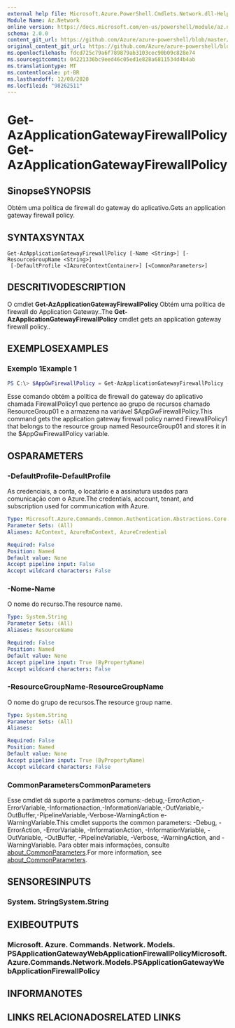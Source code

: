 ```yaml
---
external help file: Microsoft.Azure.PowerShell.Cmdlets.Network.dll-Help.xml
Module Name: Az.Network
online version: https://docs.microsoft.com/en-us/powershell/module/az.network/get-azapplicationgatewayfirewallpolicy
schema: 2.0.0
content_git_url: https://github.com/Azure/azure-powershell/blob/master/src/Network/Network/help/Get-AzApplicationGatewayFirewallPolicy.md
original_content_git_url: https://github.com/Azure/azure-powershell/blob/master/src/Network/Network/help/Get-AzApplicationGatewayFirewallPolicy.md
ms.openlocfilehash: fdcd725c79a6f789879ab3103cec90b09c828e74
ms.sourcegitcommit: 04221336bc9eed46c05ed1e828a6811534d4b4ab
ms.translationtype: MT
ms.contentlocale: pt-BR
ms.lasthandoff: 12/08/2020
ms.locfileid: "98262511"
---
```

# <span data-ttu-id="4721a-101">Get-AzApplicationGatewayFirewallPolicy</span><span class="sxs-lookup"><span data-stu-id="4721a-101">Get-AzApplicationGatewayFirewallPolicy</span></span>

## <span data-ttu-id="4721a-102">Sinopse</span><span class="sxs-lookup"><span data-stu-id="4721a-102">SYNOPSIS</span></span>
<span data-ttu-id="4721a-103">Obtém uma política de firewall do gateway do aplicativo.</span><span class="sxs-lookup"><span data-stu-id="4721a-103">Gets an application gateway firewall policy.</span></span>

## <span data-ttu-id="4721a-104">SYNTAX</span><span class="sxs-lookup"><span data-stu-id="4721a-104">SYNTAX</span></span>

```
Get-AzApplicationGatewayFirewallPolicy [-Name <String>] [-ResourceGroupName <String>]
 [-DefaultProfile <IAzureContextContainer>] [<CommonParameters>]
```

## <span data-ttu-id="4721a-105">DESCRITIVO</span><span class="sxs-lookup"><span data-stu-id="4721a-105">DESCRIPTION</span></span>
<span data-ttu-id="4721a-106">O cmdlet **Get-AzApplicationGatewayFirewallPolicy** Obtém uma política de firewall do Application Gateway..</span><span class="sxs-lookup"><span data-stu-id="4721a-106">The **Get-AzApplicationGatewayFirewallPolicy** cmdlet gets an application gateway firewall policy..</span></span>

## <span data-ttu-id="4721a-107">EXEMPLOS</span><span class="sxs-lookup"><span data-stu-id="4721a-107">EXAMPLES</span></span>

### <span data-ttu-id="4721a-108">Exemplo 1</span><span class="sxs-lookup"><span data-stu-id="4721a-108">Example 1</span></span>
```powershell
PS C:\> $AppGwFirewallPolicy = Get-AzApplicationGatewayFirewallPolicy -Name "FirewallPolicy1" -ResourceGroupName "ResourceGroup01"
```

<span data-ttu-id="4721a-109">Esse comando obtém a política de firewall do gateway do aplicativo chamada FirewallPolicy1 que pertence ao grupo de recursos chamado ResourceGroup01 e a armazena na variável $AppGwFirewallPolicy.</span><span class="sxs-lookup"><span data-stu-id="4721a-109">This command gets the application gateway firewall policy named FirewallPolicy1 that belongs to the resource group named ResourceGroup01 and stores it in the $AppGwFirewallPolicy variable.</span></span>

## <span data-ttu-id="4721a-110">OS</span><span class="sxs-lookup"><span data-stu-id="4721a-110">PARAMETERS</span></span>

### <span data-ttu-id="4721a-111">-DefaultProfile</span><span class="sxs-lookup"><span data-stu-id="4721a-111">-DefaultProfile</span></span>
<span data-ttu-id="4721a-112">As credenciais, a conta, o locatário e a assinatura usados para comunicação com o Azure.</span><span class="sxs-lookup"><span data-stu-id="4721a-112">The credentials, account, tenant, and subscription used for communication with Azure.</span></span>

```yaml
Type: Microsoft.Azure.Commands.Common.Authentication.Abstractions.Core.IAzureContextContainer
Parameter Sets: (All)
Aliases: AzContext, AzureRmContext, AzureCredential

Required: False
Position: Named
Default value: None
Accept pipeline input: False
Accept wildcard characters: False
```

### <span data-ttu-id="4721a-113">-Nome</span><span class="sxs-lookup"><span data-stu-id="4721a-113">-Name</span></span>
<span data-ttu-id="4721a-114">O nome do recurso.</span><span class="sxs-lookup"><span data-stu-id="4721a-114">The resource name.</span></span>

```yaml
Type: System.String
Parameter Sets: (All)
Aliases: ResourceName

Required: False
Position: Named
Default value: None
Accept pipeline input: True (ByPropertyName)
Accept wildcard characters: False
```

### <span data-ttu-id="4721a-115">-ResourceGroupName</span><span class="sxs-lookup"><span data-stu-id="4721a-115">-ResourceGroupName</span></span>
<span data-ttu-id="4721a-116">O nome do grupo de recursos.</span><span class="sxs-lookup"><span data-stu-id="4721a-116">The resource group name.</span></span>

```yaml
Type: System.String
Parameter Sets: (All)
Aliases:

Required: False
Position: Named
Default value: None
Accept pipeline input: True (ByPropertyName)
Accept wildcard characters: False
```

### <span data-ttu-id="4721a-117">CommonParameters</span><span class="sxs-lookup"><span data-stu-id="4721a-117">CommonParameters</span></span>
<span data-ttu-id="4721a-118">Esse cmdlet dá suporte a parâmetros comuns:-debug,-ErrorAction,-ErrorVariable,-Informationaction,-InformationVariable,-OutVariable,-OutBuffer,-PipelineVariable,-Verbose-WarningAction e-WarningVariable.</span><span class="sxs-lookup"><span data-stu-id="4721a-118">This cmdlet supports the common parameters: -Debug, -ErrorAction, -ErrorVariable, -InformationAction, -InformationVariable, -OutVariable, -OutBuffer, -PipelineVariable, -Verbose, -WarningAction, and -WarningVariable.</span></span> <span data-ttu-id="4721a-119">Para obter mais informações, consulte [about_CommonParameters](http://go.microsoft.com/fwlink/?LinkID=113216).</span><span class="sxs-lookup"><span data-stu-id="4721a-119">For more information, see [about_CommonParameters](http://go.microsoft.com/fwlink/?LinkID=113216).</span></span>

## <span data-ttu-id="4721a-120">SENSORES</span><span class="sxs-lookup"><span data-stu-id="4721a-120">INPUTS</span></span>

### <span data-ttu-id="4721a-121">System. String</span><span class="sxs-lookup"><span data-stu-id="4721a-121">System.String</span></span>

## <span data-ttu-id="4721a-122">EXIBE</span><span class="sxs-lookup"><span data-stu-id="4721a-122">OUTPUTS</span></span>

### <span data-ttu-id="4721a-123">Microsoft. Azure. Commands. Network. Models. PSApplicationGatewayWebApplicationFirewallPolicy</span><span class="sxs-lookup"><span data-stu-id="4721a-123">Microsoft.Azure.Commands.Network.Models.PSApplicationGatewayWebApplicationFirewallPolicy</span></span>

## <span data-ttu-id="4721a-124">INFORMA</span><span class="sxs-lookup"><span data-stu-id="4721a-124">NOTES</span></span>

## <span data-ttu-id="4721a-125">LINKS RELACIONADOS</span><span class="sxs-lookup"><span data-stu-id="4721a-125">RELATED LINKS</span></span>
